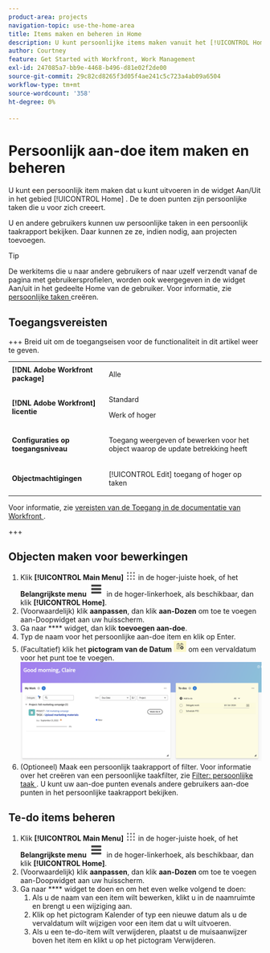 ```yaml
---
product-area: projects
navigation-topic: use-the-home-area
title: Items maken en beheren in Home
description: U kunt persoonlijke items maken vanuit het [!UICONTROL Home] -gebied.
author: Courtney
feature: Get Started with Workfront, Work Management
exl-id: 247085a7-bb9e-4468-b496-d81e02f2de00
source-git-commit: 29c82cd8265f3d05f4ae241c5c723a4ab09a6504
workflow-type: tm+mt
source-wordcount: '358'
ht-degree: 0%

---
```


# Persoonlijk aan-doe item maken en beheren

U kunt een persoonlijk item maken dat u kunt uitvoeren in de widget Aan/Uit in het gebied [!UICONTROL Home] . De te doen punten zijn persoonlijke taken die u voor zich creeert.

U en andere gebruikers kunnen uw persoonlijke taken in een persoonlijk taakrapport bekijken. Daar kunnen ze ze, indien nodig, aan projecten toevoegen.

>[!TIP]
>
>De werkitems die u naar andere gebruikers of naar uzelf verzendt vanaf de pagina met gebruikersprofielen, worden ook weergegeven in de widget Aan/uit in het gedeelte Home van de gebruiker. Voor informatie, zie [ persoonlijke taken ](/help/quicksilver/workfront-basics/updating-work-items-and-viewing-updates/create-personal-tasks.md) creëren.

## Toegangsvereisten

+++ Breid uit om de toegangseisen voor de functionaliteit in dit artikel weer te geven. 

<table style="table-layout:auto"> 
 <col> 
 <col> 
 <tbody> 
  <tr> 
   <td role="rowheader"><strong>[!DNL Adobe Workfront package]</strong></td> 
   <td> <p>Alle</p> </td> 
  </tr> 
  <tr> 
   <td role="rowheader"><strong>[!DNL Adobe Workfront] licentie</strong></td> 
   <td> 
   <p>Standard</p>
   <p>Werk of hoger</p> </td> 
  </tr> 
  <tr> 
   <td role="rowheader"><strong>Configuraties op toegangsniveau</strong></td> 
   <td> <p>Toegang weergeven of bewerken voor het object waarop de update betrekking heeft</p> </td> 
  </tr> 
  <tr> 
   <td role="rowheader"><strong>Objectmachtigingen</strong></td> 
   <td> <p>[!UICONTROL Edit] toegang of hoger op taken</p> </td> 
  </tr> 
 </tbody> 
</table>

Voor informatie, zie [ vereisten van de Toegang in de documentatie van Workfront ](/help/quicksilver/administration-and-setup/add-users/access-levels-and-object-permissions/access-level-requirements-in-documentation.md).

+++

## Objecten maken voor bewerkingen

1. Klik **[!UICONTROL Main Menu]** ![](assets/main-menu-icon.png) in de hoger-juiste hoek, of het **Belangrijkste menu** ![](assets/lines-main-menu.png) in de hoger-linkerhoek, als beschikbaar, dan klik **[!UICONTROL Home]**.
1. (Voorwaardelijk) klik **aanpassen**, dan klik **aan-Dozen** om toe te voegen aan-Doopwidget aan uw huisscherm.
1. Ga naar **** widget, dan klik **toevoegen aan-doe**.
1. Typ de naam voor het persoonlijke aan-doe item en klik op Enter.
1. (Facultatief) klik het **pictogram van de Datum** ![](assets/date-icon.png) om een vervaldatum voor het punt toe te voegen.
   ![](assets/my-work-to-dos.png)
1. (Optioneel) Maak een persoonlijk taakrapport of filter. Voor informatie over het creëren van een persoonlijke taakfilter, zie [ Filter: persoonlijke taak ](/help/quicksilver/reports-and-dashboards/reports/custom-view-filter-grouping-samples/filter-personal-tasks.md).
U kunt uw aan-doe punten evenals andere gebruikers aan-doe punten in het persoonlijke taakrapport bekijken.


## Te-do items beheren

1. Klik **[!UICONTROL Main Menu]** ![](assets/main-menu-icon.png) in de hoger-juiste hoek, of het **Belangrijkste menu** ![](assets/lines-main-menu.png) in de hoger-linkerhoek, als beschikbaar, dan klik **[!UICONTROL Home]**.
1. (Voorwaardelijk) klik **aanpassen**, dan klik **aan-Dozen** om toe te voegen aan-Doopwidget aan uw huisscherm.
1. Ga naar **** widget te doen en om het even welke volgend te doen:
   1. Als u de naam van een item wilt bewerken, klikt u in de naamruimte en brengt u een wijziging aan.
   1. Klik op het pictogram Kalender of typ een nieuwe datum als u de vervaldatum wilt wijzigen voor een item dat u wilt uitvoeren.
   1. Als u een te-do-item wilt verwijderen, plaatst u de muisaanwijzer boven het item en klikt u op het pictogram Verwijderen.
